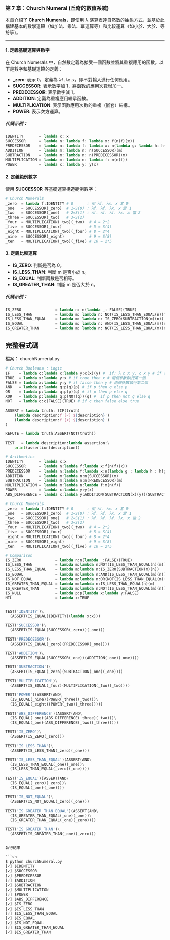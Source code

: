 ### 第 7 章：Church Numeral (丘奇的數值系統)

本章介紹了 **Church Numerals**，即使用 λ 演算表達自然數的抽象方式，並基於此構建基本的數學運算（如加法、乘法、冪運算等）和比較運算（如小於、大於、等於等）。

---

#### **1. 定義基礎運算與數字**

在 Church Numerals 中，自然數定義為接受一個函數並將其重複應用的函數。以下是數字和基礎運算的定義：

- **_zero**: 表示 0，定義為 `λf.λx.x`，即不對輸入進行任何應用。
- **SUCCESSOR**: 表示數字加 1，將函數的應用次數增加一。
- **PREDECESSOR**: 表示數字減 1。
- **ADDITION**: 定義為重複應用繼承函數。
- **MULTIPLICATION**: 表示函數應用次數的重複（嵌套）結構。
- **POWER**: 表示次方運算。

##### 代碼示例：

```py
IDENTITY       = lambda x: x
SUCCESSOR      = lambda n: lambda f: lambda x: f(n(f)(x))
PREDECESSOR    = lambda n: lambda f: lambda x: n(lambda g: lambda h: h(g(f)))(lambda _: x)(lambda u: u)
ADDITION       = lambda m: lambda n: n(SUCCESSOR)(m)
SUBTRACTION    = lambda m: lambda n: n(PREDECESSOR)(m)
MULTIPLICATION = lambda m: lambda n: lambda f: m(n(f))
POWER          = lambda x: lambda y: y(x)
```

#### **2. 定義範例數字**

使用 **SUCCESSOR** 等基礎運算構造範例數字：

```py
# Church Numerals
_zero  = lambda f:IDENTITY # 0      : 用 λf. λx. x 當 0
_one   = SUCCESSOR(_zero)  # 1=S(0) : λf. λf. λx. x 當 1
_two   = SUCCESSOR(_one)   # 2=S(1) : λf. λf. λf. λx. x 當 2
_three = SUCCESSOR(_two)   # 3=S(2)
_four  = MULTIPLICATION(_two)(_two)  # 4 = 2*2
_five  = SUCCESSOR(_four)            # 5 = S(4)
_eight = MULTIPLICATION(_two)(_four) # 8 = 2*4
_nine  = SUCCESSOR(_eight)           # 9 = S(8)
_ten   = MULTIPLICATION(_two)(_five) # 10 = 2*5
```

#### **3. 定義比較運算**

- **IS_ZERO**: 判斷是否為 0。
- **IS_LESS_THAN**: 判斷 m 是否小於 n。
- **IS_EQUAL**: 判斷兩數是否相等。
- **IS_GREATER_THAN**: 判斷 m 是否大於 n。

##### 代碼示例：

```py
IS_ZERO               = lambda n: n(lambda _: FALSE)(TRUE)
IS_LESS_THAN          = lambda m: lambda n: NOT(IS_LESS_THAN_EQUAL(n)(m))
IS_LESS_THAN_EQUAL    = lambda m: lambda n: IS_ZERO(SUBTRACTION(m)(n))
IS_EQUAL              = lambda m: lambda n: AND(IS_LESS_THAN_EQUAL(m)(n))(IS_LESS_THAN_EQUAL(n)(m))
IS_GREATER_THAN       = lambda m: lambda n: NOT(IS_LESS_THAN_EQUAL(m)(n))
```

## 完整程式碼

檔案： churchNumerial.py

```py
# Church Booleans : Logic
IF    = lambda c:lambda x:lambda y:c(x)(y) #  if: λ c x y. c x y # if c then x else y.
TRUE  = lambda x:lambda y:x # if true then x # 兩個參數執行第一個
FALSE = lambda x:lambda y:y # if false then y # 兩個參數執行第二個
AND   = lambda p:lambda q:p(q)(p) # if p then q else p
OR    = lambda p:lambda q:p(p)(q) # if p then p else q
XOR   = lambda p:lambda q:p(NOT(q))(q) #  if p then not q else q
NOT   = lambda c:c(FALSE)(TRUE) # if c then false else true

ASSERT = lambda truth: (IF(truth)
    (lambda description:f'[✓] ${description}')
    (lambda description:f'[✗] ${description}')
)

REFUTE = lambda truth:ASSERT(NOT(truth))

TEST   = lambda description:lambda assertion:\
    print(assertion(description))

# Arithmetics
IDENTITY       = lambda x:x
SUCCESSOR      = lambda n:lambda f:lambda x:f(n(f)(x))
PREDECESSOR    = lambda n:lambda f:lambda x:n(lambda g : lambda h : h(g(f)))(lambda _ : x)(lambda u : u)
ADDITION       = lambda m:lambda n:n(SUCCESSOR)(m)
SUBTRACTION    = lambda m:lambda n:n(PREDECESSOR)(m)
MULTIPLICATION = lambda m:lambda n:lambda f:m(n(f))
POWER          = lambda x:lambda y:y(x)
ABS_DIFFERENCE = lambda x:lambda y:ADDITION(SUBTRACTION(x)(y))(SUBTRACTION(y)(x))

# Church Numerals
_zero  = lambda f:IDENTITY # 0      : 用 λf. λx. x 當 0
_one   = SUCCESSOR(_zero)  # 1=S(0) : λf. λf. λx. x 當 1
_two   = SUCCESSOR(_one)   # 2=S(1) : λf. λf. λf. λx. x 當 2
_three = SUCCESSOR(_two)   # 3=S(2)
_four  = MULTIPLICATION(_two)(_two)  # 4 = 2*2
_five  = SUCCESSOR(_four)            # 5 = S(4)
_eight = MULTIPLICATION(_two)(_four) # 8 = 2*4
_nine  = SUCCESSOR(_eight)           # 9 = S(8)
_ten   = MULTIPLICATION(_two)(_five) # 10 = 2*5

# Comparison
IS_ZERO               = lambda n:n(lambda _:FALSE)(TRUE)
IS_LESS_THAN          = lambda m:lambda n:NOT(IS_LESS_THAN_EQUAL(n)(m))
IS_LESS_THAN_EQUAL    = lambda m:lambda n:IS_ZERO(SUBTRACTION(m)(n))
IS_EQUAL              = lambda m:lambda n:AND(IS_LESS_THAN_EQUAL(m)(n))(IS_LESS_THAN_EQUAL(n)(m))
IS_NOT_EQUAL          = lambda m:lambda n:OR(NOT(IS_LESS_THAN_EQUAL(m)(n)))(NOT(IS_LESS_THAN_EQUAL(n)(m)))
IS_GREATER_THAN_EQUAL = lambda m:lambda n:IS_LESS_THAN_EQUAL(n)(m)
IS_GREATER_THAN       = lambda m:lambda n:NOT(IS_LESS_THAN_EQUAL(m)(n))
IS_NULL               = lambda p:p(lambda x:lambda y:FALSE)
NIL                   = lambda x:TRUE


TEST('IDENTITY')\
  (ASSERT(IS_EQUAL(IDENTITY)(lambda x:x)))

TEST('SUCCESSOR')\
  (ASSERT(IS_EQUAL(SUCCESSOR(_zero))(_one)))

TEST('PREDECESSOR')\
  (ASSERT(IS_EQUAL(_zero)(PREDECESSOR(_one))))

TEST('ADDITION')\
  (ASSERT(IS_EQUAL(SUCCESSOR(_one))(ADDITION(_one)(_one))))

TEST('SUBTRACTION')\
  (ASSERT(IS_EQUAL(_zero)(SUBTRACTION(_one)(_one))))

TEST('MULTIPLICATION')\
  (ASSERT(IS_EQUAL(_four)(MULTIPLICATION(_two)(_two))))

TEST('POWER')(ASSERT(AND\
  (IS_EQUAL(_nine)(POWER(_three)(_two)))\
  (IS_EQUAL(_eight)(POWER(_two)(_three)))))

TEST('ABS_DIFFERENCE')(ASSERT(AND\
  (IS_EQUAL(_one)(ABS_DIFFERENCE(_three)(_two)))\
  (IS_EQUAL(_one)(ABS_DIFFERENCE(_two)(_three)))))

TEST('IS_ZERO')\
  (ASSERT(IS_ZERO(_zero)))

TEST('IS_LESS_THAN')\
  (ASSERT(IS_LESS_THAN(_zero)(_one)))

TEST('IS_LESS_THAN_EQUAL')(ASSERT(AND\
  (IS_LESS_THAN_EQUAL(_one)(_one))\
  (IS_LESS_THAN_EQUAL(_zero)(_one))))

TEST('IS_EQUAL')(ASSERT(AND\
  (IS_EQUAL(_zero)(_zero))\
  (IS_EQUAL(_one)(_one))))

TEST('IS_NOT_EQUAL')\
  (ASSERT(IS_NOT_EQUAL(_zero)(_one)))

TEST('IS_GREATER_THAN_EQUAL')(ASSERT(AND\
  (IS_GREATER_THAN_EQUAL(_one)(_one))\
  (IS_GREATER_THAN_EQUAL(_one)(_zero))))

TEST('IS_GREATER_THAN')\
  (ASSERT(IS_GREATER_THAN(_one)(_zero)))


執行結果

```sh
$ python churchNumeral.py
[✓] $IDENTITY
[✓] $SUCCESSOR
[✓] $PREDECESSOR
[✓] $ADDITION
[✓] $SUBTRACTION
[✓] $MULTIPLICATION
[✓] $POWER
[✓] $ABS_DIFFERENCE
[✓] $IS_ZERO
[✓] $IS_LESS_THAN
[✓] $IS_LESS_THAN_EQUAL
[✓] $IS_EQUAL
[✓] $IS_NOT_EQUAL
[✓] $IS_GREATER_THAN_EQUAL
[✓] $IS_GREATER_THAN
```